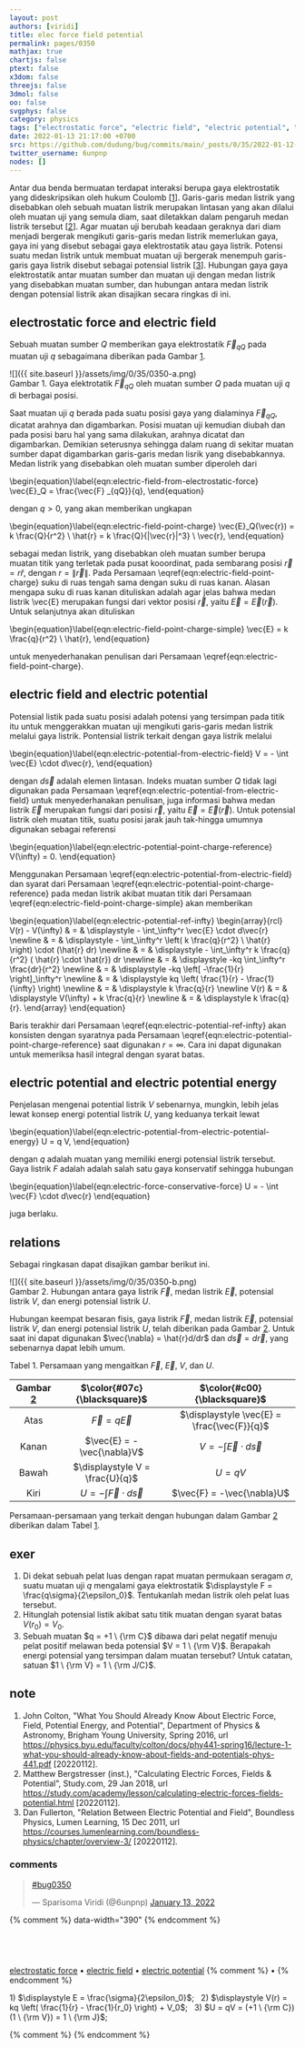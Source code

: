 ```yaml
---
layout: post
authors: [viridi]
title: elec force field potential
permalink: pages/0350
mathjax: true
chartjs: false
ptext: false
x3dom: false
threejs: false
3dmol: false
oo: false
svgphys: false
category: physics
tags: ["electrostatic force", "electric field", "electric potential", "relation"]
date: 2022-01-13 21:17:00 +0700
src: https://github.com/dudung/bug/commits/main/_posts/0/35/2022-01-12-elec-force-field-potential.md
twitter_username: 6unpnp
nodes: []
---
```

Antar dua benda bermuatan terdapat interaksi berupa gaya elektrostatik yang dideskripsikan oleh hukum Coulomb [[1](#r01)]. Garis-garis medan listrik yang disebabkan oleh sebuah muatan listrik merupakan lintasan yang akan dilalui oleh muatan uji yang semula diam, saat diletakkan dalam pengaruh medan listrik tersebut [[2](#r02)]. Agar muatan uji berubah keadaan geraknya dari diam menjadi bergerak mengikuti garis-garis medan listrik memerlukan gaya, gaya ini yang disebut sebagai gaya elektrostatik atau gaya listrik. Potensi suatu medan listrik untuk membuat muatan uji bergerak menempuh garis-garis gaya listrik disebut sebagai potensial listrik [[3](#r03)]. Hubungan gaya gaya elektrostatik antar muatan sumber dan muatan uji dengan medan listrik yang disebabkan muatan sumber, dan hubungan antara medan listrik dengan potensial listrik akan disajikan secara ringkas di ini.

## electrostatic force and electric field
Sebuah muatan sumber $Q$ memberikan gaya elektrostatik $\vec{F}_{qQ}$ pada muatan uji $q$ sebagaimana diberikan pada Gambar [1](#fig1).

![]({{ site.baseurl }}/assets/img/0/35/0350-a.png) \
Gambar <a name='fig1'>1</a>. Gaya elektrotatik $\vec{F}_{qQ}$ oleh muatan sumber $Q$ pada muatan uji $q$ di berbagai posisi.

Saat muatan uji $q$ berada pada suatu posisi gaya yang dialaminya $\vec{F}_{qQ}$, dicatat arahnya dan digambarkan. Posisi muatan uji kemudian diubah dan pada posisi baru hal yang sama dilakukan, arahnya dicatat dan digambarkan. Demikian seterusnya sehingga dalam ruang di sekitar muatan sumber dapat digambarkan garis-garis medan lisrik yang disebabkannya. Medan listrik yang disebabkan oleh muatan sumber diperoleh dari

\begin{equation}\label{eqn:electric-field-from-electrostatic-force}
\vec{E}_Q = \frac{\vec{F} _{qQ}}{q},
\end{equation}

dengan $q > 0$, yang akan memberikan ungkapan

\begin{equation}\label{eqn:electric-field-point-charge}
\vec{E}_Q(\vec{r}) = k \frac{Q}{r^2} \ \hat{r} = k \frac{Q}{|\vec{r}|^3} \ \vec{r},
\end{equation}

sebagai medan listrik, yang disebabkan oleh muatan sumber berupa muatan titik yang terletak pada pusat kooordinat, pada sembarang posisi $\vec{r} = r\hat{r}$, dengan $r = \|\vec{r}\|$. Pada Persamaan \eqref{eqn:electric-field-point-charge} suku di ruas tengah sama dengan suku di ruas kanan. Alasan mengapa suku di ruas kanan dituliskan adalah agar jelas bahwa medan listrik \vec{E} merupakan fungsi dari vektor posisi $\vec{r}$, yaitu $\vec{E} = \vec{E}(\vec{r})$. Untuk selanjutnya akan dituliskan

\begin{equation}\label{eqn:electric-field-point-charge-simple}
\vec{E} = k \frac{q}{r^2} \ \hat{r},
\end{equation}

untuk menyederhanakan penulisan dari Persamaan \eqref{eqn:electric-field-point-charge}.


## electric field and electric potential
Potensial listik pada suatu posisi adalah potensi yang tersimpan pada titik itu untuk menggerakkan muatan uji mengikuti garis-garis medan listrik melalui gaya listrik. Pontensial listrik terkait dengan gaya listrik melalui

\begin{equation}\label{eqn:electric-potential-from-electric-field}
V = - \int \vec{E} \cdot d\vec{r},
\end{equation}

dengan $d\vec{s}$ adalah elemen lintasan. Indeks muatan sumber $Q$ tidak lagi digunakan pada Persamaan \eqref{eqn:electric-potential-from-electric-field} untuk menyederhanakan penulisan, juga informasi bahwa medan listrik $\vec{E}$ merupakan fungsi dari posisi $\vec{r}$, yaitu $\vec{E} = \vec{E}(\vec{r})$. Untuk potensial listrik oleh muatan titik, suatu posisi jarak jauh tak-hingga umumnya digunakan sebagai referensi

\begin{equation}\label{eqn:electric-potential-point-charge-reference}
V(\infty) = 0.
\end{equation}

Menggunakan Persamaan \eqref{eqn:electric-potential-from-electric-field} dan syarat dari Persamaan \eqref{eqn:electric-potential-point-charge-reference} pada medan listrik akibat muatan titik dari Persamaan \eqref{eqn:electric-field-point-charge-simple} akan memberikan

\begin{equation}\label{eqn:electric-potential-ref-infty}
\begin{array}{rcl}
V(r) - V(\infty) & = & \displaystyle - \int_\infty^r \vec{E} \cdot d\vec{r} \newline
& = & \displaystyle - \int_\infty^r \left( k \frac{q}{r^2} \ \hat{r} \right) \cdot (\hat{r} dr) \newline
& = & \displaystyle - \int_\infty^r k \frac{q}{r^2} ( \hat{r} \cdot \hat{r}) dr \newline
& = & \displaystyle -kq \int_\infty^r \frac{dr}{r^2} \newline
& = & \displaystyle -kq \left[ -\frac{1}{r} \right]_\infty^r \newline
& = & \displaystyle kq \left( \frac{1}{r} - \frac{1}{\infty}  \right) \newline
& = & \displaystyle k \frac{q}{r} \newline
V(r) & = & \displaystyle V(\infty) + k \frac{q}{r} \newline
& = & \displaystyle k \frac{q}{r}.
\end{array}
\end{equation}

Baris terakhir dari Persamaan \eqref{eqn:electric-potential-ref-infty} akan konsisten dengan syaratnya pada Persamaan \eqref{eqn:electric-potential-point-charge-reference} saat digunakan $r = \infty$. Cara ini dapat digunakan untuk memeriksa hasil integral dengan syarat batas.


## electric potential and electric potential energy
Penjelasan mengenai potential listrik $V$ sebenarnya, mungkin, lebih jelas lewat konsep energi potential listrik $U$, yang keduanya terkait lewat

\begin{equation}\label{eqn:electric-potential-from-electric-potential-energy}
U = q V,
\end{equation}

dengan $q$ adalah muatan yang memiliki energi potensial listrik tersebut. Gaya listrik $F$ adalah adalah salah satu gaya konservatif sehingga hubungan

\begin{equation}\label{eqn:electric-force-conservative-force}
U = - \int \vec{F} \cdot d\vec{r}
\end{equation}

juga berlaku.


## relations
Sebagai ringkasan dapat disajikan gambar berikut ini.

![]({{ site.baseurl }}/assets/img/0/35/0350-b.png) \
Gambar <a name='fig2'>2</a>. Hubungan antara gaya listrik $\vec{F}$, medan listrik $\vec{E}$, potensial listrik $V$, dan energi potensial listrik $U$.

Hubungan keempat besaran fisis, gaya listrik $\vec{F}$, medan listrik $\vec{E}$, potensial listrik $V$, dan energi potensial listrik $U$, telah diberikan pada Gambar [2](#fig2). Untuk saat ini dapat digunakan $\vec{\nabla} = \hat{r}d/dr$ dan $d\vec{s} = d\vec{r}$, yang sebenarnya dapat lebih umum.

Tabel <a name='tab1'>1</a>. Persamaan yang mengaitkan $\vec{F}$, $\vec{E}$, $V$, dan $U$.

Gambar [2](#fig2) | $\color{#07c}{\blacksquare}$ | $\color{#c00}{\blacksquare}$
:-: | :-: | :-:
Atas | $\displaystyle \vec{F} = q\vec{E}$ | $\displaystyle \vec{E} = \frac{\vec{F}}{q}$
Kanan | $\vec{E} = -\vec{\nabla}V$ | $\displaystyle V = - \int \vec{E} \cdot d\vec{s}$
Bawah | $\displaystyle V = \frac{U}{q}$ | $U = qV$
Kiri | $\displaystyle U = - \int \vec{F} \cdot d\vec{s}$ | $\vec{F} = -\vec{\nabla}U$

Persamaan-persamaan yang terkait dengan hubungan dalam Gambar [2](#fig2) diberikan dalam Tabel [1](#tab1).


## exer
1. Di dekat sebuah pelat luas dengan rapat muatan permukaan seragam $\sigma$, suatu muatan uji $q$ mengalami gaya elektrostatik $\displaystyle F = \frac{q\sigma}{2\epsilon_0}$. Tentukanlah medan listrik oleh pelat luas tersebut.
2. Hitunglah potensial listik akibat satu titik muatan dengan syarat batas $V(r_0) = V_0$.
3. Sebuah muatan $q = +1 \ {\rm C}$ dibawa dari pelat negatif menuju pelat positif melawan beda potensial $V = 1 \ {\rm V}$. Berapakah energi potensial yang tersimpan dalam muatan tersebut? Untuk catatan, satuan $1 \ {\rm V} = 1 \ {\rm J/C}$.


## note
1. <a name='r01'></a>John Colton, "What You Should Already Know About
Electric Force, Field, Potential Energy, and Potential", Department of Physics & Astronomy, Brigham Young University, Spring 2016, url <https://physics.byu.edu/faculty/colton/docs/phy441-spring16/lecture-1-what-you-should-already-know-about-fields-and-potentials-phys-441.pdf> [20220112].
2. <a name='r02'></a>Matthew Bergstresser (inst.), "Calculating Electric Forces, Fields & Potential", Study.com, 29 Jan 2018, url <https://study.com/academy/lesson/calculating-electric-forces-fields-potential.html> [20220112].
3. <a name='r03'></a>Dan Fullerton, "Relation Between Electric Potential and Field", Boundless Physics, Lumen Learning, 15 Dec 2011, url <https://courses.lumenlearning.com/boundless-physics/chapter/overview-3/> [20220112].

### comments
<blockquote class="twitter-tweet" data-width="390"><p lang="und" dir="ltr"><a href="https://twitter.com/hashtag/bug0350?src=hash&amp;ref_src=twsrc%5Etfw">#bug0350</a></p>&mdash; Sparisoma Viridi (@6unpnp) <a href="https://twitter.com/6unpnp/status/1481631225337217027?ref_src=twsrc%5Etfw">January 13, 2022</a></blockquote> <script async src="https://platform.twitter.com/widgets.js" charset="utf-8"></script>
{% comment %} data-width="390" {% endcomment %}


## &nbsp;
[electrostatic force](0351.html) &bull; [electric field](0352.html) &bull; [electric potential](0353.html)
{% comment %} []() &bull; []() {% endcomment %}


<ans>
1) $\displaystyle E = \frac{\sigma}{2\epsilon_0}$; &nbsp;
2) $\displaystyle V(r) = kq \left( \frac{1}{r} - \frac{1}{r_0} \right) + V_0$; &nbsp;
3) $U = qV = (+1 \ {\rm C})(1 \ {\rm V}) = 1 \ {\rm J}$; &nbsp;
</ans>


{% comment %}
{% endcomment %}
